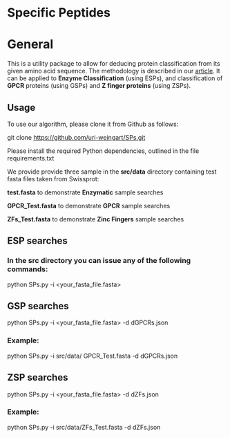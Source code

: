 Specific Peptides
=============

# General

This is a utility package to allow for deducing protein classification from its given amino acid sequence. 
The methodology is described in our [article](https://github.com/uri-weingart/SPs/blob/main/Specific_Peptides_Perspective_of_Proteins.pdf/).
 It can be applied to **Enzyme Classification** (using ESPs), and classification of **GPCR** proteins (using GSPs) and **Z finger proteins** (using ZSPs).

## Usage

To use our algorithm, please clone it from Github as follows:
 
git clone https://github.com/uri-weingart/SPs.git
 
Please install the required Python dependencies, outlined in the file requirements.txt
 
We provide provide three sample in the **src/data** directory  containing test fasta files taken from Swissprot:

**test.fasta** to demonstrate **Enzymatic** sample searches

**GPCR_Test.fasta** to demonstrate **GPCR** sample searches

**ZFs_Test.fasta** to demonstrate  **Zinc Fingers** sample searches

## ESP searches

### In the src directory you can issue any of the following commands:

python SPs.py -i <your_fasta_file.fasta>
  
## GSP   searches
 
python SPs.py -i <your_fasta_file.fasta> -d  dGPCRs.json

### Example:

python SPs.py -i src/data/ GPCR_Test.fasta  -d  dGPCRs.json

## ZSP   searches

python SPs.py -i <your_fasta_file.fasta> -d  dZFs.json
 
### Example:

python SPs.py -i  src/data/ZFs_Test.fasta -d  dZFs.json